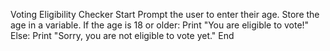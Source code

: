 Voting Eligibility Checker
Start
Prompt the user to enter their age.
Store the age in a variable.
If the age is 18 or older:
    Print "You are eligible to vote!"
Else:
    Print "Sorry, you are not eligible to vote yet."
End